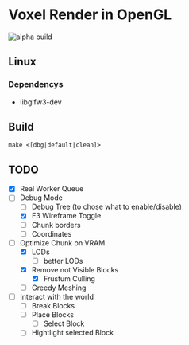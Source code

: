 # Voxel Render in OpenGL

![alpha build](https://d3crypt3d.com/public/Screenshot%202025-10-30%20220506.png)

## Linux

### Dependencys

- libglfw3-dev

## Build

```
make <[dbg|default|clean]>
```

## TODO

- [x] Real Worker Queue
- [ ] Debug Mode
  - [ ] Debug Tree (to chose what to enable/disable)
  - [x] F3 Wireframe Toggle
  - [ ] Chunk borders
  - [ ] Coordinates
- [ ] Optimize Chunk on VRAM
  - [x] LODs
    - [ ] better LODs
  - [x] Remove not Visible Blocks
    - [x] Frustum Culling
  - [ ] Greedy Meshing
- [ ] Interact with the world
  - [ ] Break Blocks
  - [ ] Place Blocks
    - [ ] Select Block
  - [ ] Hightlight selected Block
